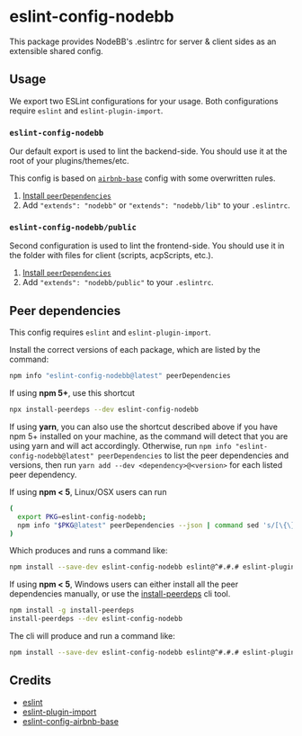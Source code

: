 # eslint-config-nodebb

This package provides NodeBB's .eslintrc for server & client sides as an extensible shared config.

## Usage

We export two ESLint configurations for your usage.
Both configurations require `eslint` and `eslint-plugin-import`.

### `eslint-config-nodebb`

Our default export is used to lint the backend-side.
You should use it at the root of your plugins/themes/etc.

This config is based on [`airbnb-base`](https://www.npmjs.com/package/eslint-config-airbnb-base) config with some overwritten rules.

1. [Install `peerDependencies`](#Peer-dependencies)
2. Add `"extends": "nodebb"` or `"extends": "nodebb/lib"` to your `.eslintrc`.

### `eslint-config-nodebb/public`

Second configuration is used to lint the frontend-side.
You should use it in the folder with files for client (scripts, acpScripts, etc.).

1. [Install `peerDependencies`](#Peer-dependencies)
2. Add `"extends": "nodebb/public"` to your `.eslintrc`.

## Peer dependencies

This config requires `eslint` and `eslint-plugin-import`.

Install the correct versions of each package, which are listed by the command:

```sh
npm info "eslint-config-nodebb@latest" peerDependencies
```

If using **npm 5+**, use this shortcut

```sh
npx install-peerdeps --dev eslint-config-nodebb
```

If using **yarn**, you can also use the shortcut described above if you have npm 5+ installed on your machine, as the command will detect that you are using yarn and will act accordingly.
Otherwise, run `npm info "eslint-config-nodebb@latest" peerDependencies` to list the peer dependencies and versions, then run `yarn add --dev <dependency>@<version>` for each listed peer dependency.


If using **npm < 5**, Linux/OSX users can run

```sh
(
  export PKG=eslint-config-nodebb;
  npm info "$PKG@latest" peerDependencies --json | command sed 's/[\{\},]//g ; s/: /@/g' | xargs npm install --save-dev "$PKG@latest"
)
```

Which produces and runs a command like:

```sh
npm install --save-dev eslint-config-nodebb eslint@^#.#.# eslint-plugin-import@^#.#.#
```

If using **npm < 5**, Windows users can either install all the peer dependencies manually, or use the [install-peerdeps](https://github.com/nathanhleung/install-peerdeps) cli tool.

```sh
npm install -g install-peerdeps
install-peerdeps --dev eslint-config-nodebb
```

The cli will produce and run a command like:

```sh
npm install --save-dev eslint-config-nodebb eslint@^#.#.# eslint-plugin-import@^#.#.#
```

## Credits
- [eslint](https://www.npmjs.com/package/eslint)
- [eslint-plugin-import](https://www.npmjs.com/package/eslint-plugin-import)
- [eslint-config-airbnb-base](https://www.npmjs.com/package/eslint-config-airbnb-base)